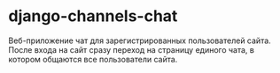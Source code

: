 # django-channels-chat
Веб-приложение чат для зарегистрированных пользователей сайта.
После входа на сайт сразу переход на страницу единого чата,
в котором общаются все пользователи сайта.